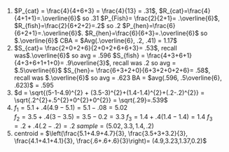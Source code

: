 1. 
	$P_{cat} = \frac{4}{4+6+3} = \frac{4}{13} = .31$, $R_{cat}=\frac{4}{4+1+1}=.\overline{6}$ so .31
	$P_{Fish}= \frac{2}{2+1}= .\overline{6}$, $R_{fish}=\frac{2}{6+2+2}=.2$  so .2
	$P_{hen}=\frac{6}{6+2+1}=.\overline{6}$. $R_{hen}=\frac{6}{6+3}=.\overline{6}$ so $.\overline{6}$
	CBA = $Avg(.\overline{6}, .2, .41) = 1.17$ 
2. 
	$S_{cat}= \frac{2+0+2+6}{2+0+2+6+6+3}= .53$, recall was$.\overline{6}$ so avg = .596
	$S_{fish} = \frac{4+3+6+1}{4+3+6+1+1+0}= .9\overline{3}$, recall was .2 so avg = $.5\overline{6}$ 
	$S_{hen}= \frac{6+3+2+0}{6+3+2+0+2+6}= .58$, recall was $.\overline{6}$ so avg = .623
	BA = $avg(.596, .5\overline{6}, .623)$ = .595
3. $d = \sqrt{(5-1-4.9)^{2} + (3.5-3)^{2}+(1.4-1.4)^{2}+(.2-.2)^{2}} = \sqrt{.2^{2}+.5^{2}+0^{2}+0^{2}} = \sqrt{.29}=.539$
4. 
	$f_{1}= 5.1+.4(4.9-5.1) = 5.1-.08=5.02$  
	$f_{2}=3.5+.4(3-3.5)=3.5-0.2=3.3$
	$f_{3}=1.4 + .4(1.4-1.4) = 1.4$
	$f_{3}=.2 + .4(.2-.2) = .2$ 
	$sample = (5.02, 3.3, 1.4, .2)$
5. 
	centroid = $\left(\frac{5.1+4.9+4.7}{3}, \frac{3.5+3+3.2}{3}, \frac{4.1+4.1+4.1}{3}, \frac{.6+.6+.6}{3}\right)= (4.9,3.23,1.37,0.2)$    